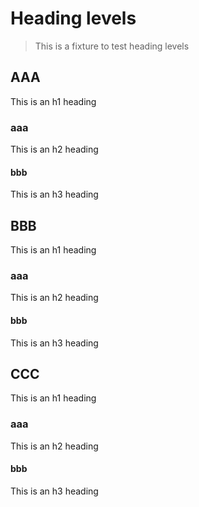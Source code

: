 # Heading levels

> This is a fixture to test heading levels

<!-- toc -->

## AAA

This is an h1 heading

### aaa

This is an h2 heading

#### bbb

This is an h3 heading

## BBB

This is an h1 heading

### aaa

This is an h2 heading

#### bbb

This is an h3 heading

## CCC

This is an h1 heading

### aaa

This is an h2 heading

#### bbb

This is an h3 heading
